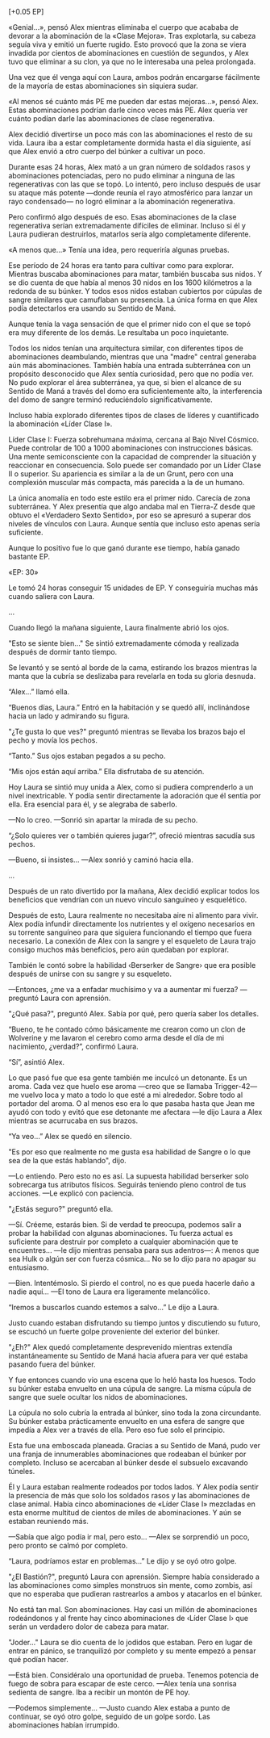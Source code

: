 
[+0.05 EP]

«Genial...», pensó Alex mientras eliminaba el cuerpo que acababa de devorar a la abominación de la «Clase Mejora». Tras explotarla, su cabeza seguía viva y emitió un fuerte rugido. Esto provocó que la zona se viera invadida por cientos de abominaciones en cuestión de segundos, y Alex tuvo que eliminar a su clon, ya que no le interesaba una pelea prolongada.

Una vez que él venga aquí con Laura, ambos podrán encargarse fácilmente de la mayoría de estas abominaciones sin siquiera sudar.

«Al menos sé cuánto más PE me pueden dar estas mejoras...», pensó Alex. Estas abominaciones podrían darle cinco veces más PE. Alex quería ver cuánto podían darle las abominaciones de clase regenerativa.

Alex decidió divertirse un poco más con las abominaciones el resto de su vida. Laura iba a estar completamente dormida hasta el día siguiente, así que Alex envió a otro cuerpo del búnker a cultivar un poco.

Durante esas 24 horas, Alex mató a un gran número de soldados rasos y abominaciones potenciadas, pero no pudo eliminar a ninguna de las regenerativas con las que se topó. Lo intentó, pero incluso después de usar su ataque más potente —donde reunía el rayo atmosférico para lanzar un rayo condensado— no logró eliminar a la abominación regenerativa. 

Pero confirmó algo después de eso. Esas abominaciones de la clase regenerativa serían extremadamente difíciles de eliminar. Incluso si él y Laura pudieran destruirlos, matarlos sería algo completamente diferente.

«A menos que…» Tenía una idea, pero requeriría algunas pruebas.

Ese período de 24 horas era tanto para cultivar como para explorar. Mientras buscaba abominaciones para matar, también buscaba sus nidos. Y se dio cuenta de que había al menos 30 nidos en los 1600 kilómetros a la redonda de su búnker. Y todos esos nidos estaban cubiertos por cúpulas de sangre similares que camuflaban su presencia. La única forma en que Alex podía detectarlos era usando su Sentido de Maná.

Aunque tenía la vaga sensación de que el primer nido con el que se topó era muy diferente de los demás. Le resultaba un poco inquietante. 

Todos los nidos tenían una arquitectura similar, con diferentes tipos de abominaciones deambulando, mientras que una "madre" central generaba aún más abominaciones. También había una entrada subterránea con un propósito desconocido que Alex sentía curiosidad, pero que no podía ver. No pudo explorar el área subterránea, ya que, si bien el alcance de su Sentido de Maná a través del domo era suficientemente alto, la interferencia del domo de sangre terminó reduciéndolo significativamente.

Incluso había explorado diferentes tipos de clases de líderes y cuantificado la abominación «Líder Clase I».

Líder Clase I: Fuerza sobrehumana máxima, cercana al Bajo Nivel Cósmico. Puede controlar de 100 a 1000 abominaciones con instrucciones básicas. Una mente semiconsciente con la capacidad de comprender la situación y reaccionar en consecuencia. Solo puede ser comandado por un Líder Clase II o superior. Su apariencia es similar a la de un Grunt, pero con una complexión muscular más compacta, más parecida a la de un humano.

La única anomalía en todo este estilo era el primer nido. Carecía de zona subterránea. Y Alex presentía que algo andaba mal en Tierra-Z desde que obtuvo el «Verdadero Sexto Sentido», por eso se apresuró a superar dos niveles de vínculos con Laura. Aunque sentía que incluso esto apenas sería suficiente.

Aunque lo positivo fue lo que ganó durante ese tiempo, había ganado bastante EP.

«EP: 30»

Le tomó 24 horas conseguir 15 unidades de EP. Y conseguiría muchas más cuando saliera con Laura.

…

Cuando llegó la mañana siguiente, Laura finalmente abrió los ojos.

"Esto se siente bien…" Se sintió extremadamente cómoda y realizada después de dormir tanto tiempo.

Se levantó y se sentó al borde de la cama, estirando los brazos mientras la manta que la cubría se deslizaba para revelarla en toda su gloria desnuda.

“Alex…” llamó ella.

“Buenos días, Laura.” Entró en la habitación y se quedó allí, inclinándose hacia un lado y admirando su figura.

"¿Te gusta lo que ves?" preguntó mientras se llevaba los brazos bajo el pecho y movía los pechos.

“Tanto.” Sus ojos estaban pegados a su pecho.

“Mis ojos están aquí arriba.” Ella disfrutaba de su atención. 

Hoy Laura se sintió muy unida a Alex, como si pudiera comprenderlo a un nivel inextricable. Y podía sentir directamente la adoración que él sentía por ella. Era esencial para él, y se alegraba de saberlo.

—No lo creo. —Sonrió sin apartar la mirada de su pecho.

“¿Solo quieres ver o también quieres jugar?”, ofreció mientras sacudía sus pechos.

—Bueno, si insistes… —Alex sonrió y caminó hacia ella.

…

Después de un rato divertido por la mañana, Alex decidió explicar todos los beneficios que vendrían con un nuevo vínculo sanguíneo y esquelético.

Después de esto, Laura realmente no necesitaba aire ni alimento para vivir. Alex podía infundir directamente los nutrientes y el oxígeno necesarios en su torrente sanguíneo para que siguiera funcionando el tiempo que fuera necesario. La conexión de Alex con la sangre y el esqueleto de Laura trajo consigo muchos más beneficios, pero aún quedaban por explorar.

También le contó sobre la habilidad ‹Berserker de Sangre› que era posible después de unirse con su sangre y su esqueleto.

—Entonces, ¿me va a enfadar muchísimo y va a aumentar mi fuerza? —preguntó Laura con aprensión.

"¿Qué pasa?", preguntó Alex. Sabía por qué, pero quería saber los detalles.

“Bueno, te he contado cómo básicamente me crearon como un clon de Wolverine y me lavaron el cerebro como arma desde el día de mi nacimiento, ¿verdad?”, confirmó Laura.

“Sí”, asintió Alex.

Lo que pasó fue que esa gente también me inculcó un detonante. Es un aroma. Cada vez que huelo ese aroma —creo que se llamaba Trigger-42— me vuelvo loca y mato a todo lo que esté a mi alrededor. Sobre todo al portador del aroma. O al menos eso era lo que pasaba hasta que Jean me ayudó con todo y evitó que ese detonante me afectara —le dijo Laura a Alex mientras se acurrucaba en sus brazos.

“Ya veo…” Alex se quedó en silencio.

"Es por eso que realmente no me gusta esa habilidad de Sangre o lo que sea de la que estás hablando", dijo.

—Lo entiendo. Pero esto no es así. La supuesta habilidad berserker solo sobrecarga tus atributos físicos. Seguirás teniendo pleno control de tus acciones. —Le explicó con paciencia.

"¿Estás seguro?" preguntó ella.

—Sí. Créeme, estarás bien. Si de verdad te preocupa, podemos salir a probar la habilidad con algunas abominaciones. Tu fuerza actual es suficiente para destruir por completo a cualquier abominación que te encuentres... —le dijo mientras pensaba para sus adentros—: A menos que sea Hulk o algún ser con fuerza cósmica... No se lo dijo para no apagar su entusiasmo.

—Bien. Intentémoslo. Si pierdo el control, no es que pueda hacerle daño a nadie aquí... —El tono de Laura era ligeramente melancólico.

“Iremos a buscarlos cuando estemos a salvo…” Le dijo a Laura.

Justo cuando estaban disfrutando su tiempo juntos y discutiendo su futuro, se escuchó un fuerte golpe proveniente del exterior del búnker.

"¿Eh?" Alex quedó completamente desprevenido mientras extendía instantáneamente su Sentido de Maná hacia afuera para ver qué estaba pasando fuera del búnker.

Y fue entonces cuando vio una escena que lo heló hasta los huesos. Todo su búnker estaba envuelto en una cúpula de sangre. La misma cúpula de sangre que suele ocultar los nidos de abominaciones.

La cúpula no solo cubría la entrada al búnker, sino toda la zona circundante. Su búnker estaba prácticamente envuelto en una esfera de sangre que impedía a Alex ver a través de ella. Pero eso fue solo el principio. 

Esta fue una emboscada planeada. Gracias a su Sentido de Maná, pudo ver una franja de innumerables abominaciones que rodeaban el búnker por completo. Incluso se acercaban al búnker desde el subsuelo excavando túneles.

Él y Laura estaban realmente rodeados por todos lados. Y Alex podía sentir la presencia de más que solo los soldados rasos y las abominaciones de clase animal. Había cinco abominaciones de «Líder Clase I» mezcladas en esta enorme multitud de cientos de miles de abominaciones. Y aún se estaban reuniendo más.

—Sabía que algo podía ir mal, pero esto… —Alex se sorprendió un poco, pero pronto se calmó por completo.

“Laura, podríamos estar en problemas…” Le dijo y se oyó otro golpe.

"¿El Bastión?", preguntó Laura con aprensión. Siempre había considerado a las abominaciones como simples monstruos sin mente, como zombis, así que no esperaba que pudieran rastrearlos a ambos y atacarlos en el búnker.

No está tan mal. Son abominaciones. Hay casi un millón de abominaciones rodeándonos y al frente hay cinco abominaciones de ‹Líder Clase I› que serán un verdadero dolor de cabeza para matar.

"Joder..." Laura se dio cuenta de lo jodidos que estaban. Pero en lugar de entrar en pánico, se tranquilizó por completo y su mente empezó a pensar qué podían hacer.

—Está bien. Considéralo una oportunidad de prueba. Tenemos potencia de fuego de sobra para escapar de este cerco. —Alex tenía una sonrisa sedienta de sangre. Iba a recibir un montón de PE hoy. 

—Podemos simplemente... —Justo cuando Alex estaba a punto de continuar, se oyó otro golpe, seguido de un golpe sordo. Las abominaciones habían irrumpido.
